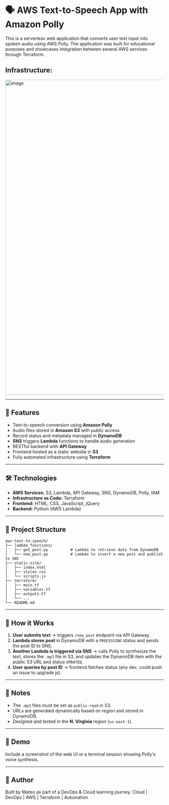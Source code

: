 # 🗣️ AWS Text-to-Speech App with Amazon Polly

This is a serverless web application that converts user text input into spoken audio using AWS Polly. The application was built for educational purposes and showcases integration between several AWS services through Terraform.

## Infrastructure:
<img width="1000" alt="image" src="https://github.com/user-attachments/assets/b3d1900c-1ad7-4314-b747-c14fad7bd8c4" />

---

## 🚀 Features

- Text-to-speech conversion using **Amazon Polly**
- Audio files stored in **Amazon S3** with public access
- Record status and metadata managed in **DynamoDB**
- **SNS** triggers **Lambda** functions to handle audio generation
- RESTful backend with **API Gateway**
- Frontend hosted as a static website in **S3**
- Fully automated infrastructure using **Terraform**

---

## 🛠️ Technologies

- **AWS Services:** S3, Lambda, API Gateway, SNS, DynamoDB, Polly, IAM
- **Infrastructure as Code:** Terraform
- **Frontend:** HTML, CSS, JavaScript, jQuery
- **Backend:** Python (AWS Lambda)

---

## 📁 Project Structure

```
aws-text-to-speech/
├── lambda_functions/
│   ├── get_post.py          # Lambda to retrieve data from DynamoDB
│   └── new_post.py          # Lambda to insert a new post and publish to SNS
├── static-site/
│   ├── index.html
│   ├── styles.css
│   └── scripts.js
├── terraform/
│   ├── main.tf
│   ├── variables.tf
│   ├── outputs.tf
│   └── ...
└── README.md
```

---

## 🧪 How it Works

1. **User submits text** → triggers `/new_post` endpoint via API Gateway.
2. **Lambda stores post** in DynamoDB with a `PROCESSING` status and sends the post ID to SNS.
3. **Another Lambda is triggered via SNS** → calls Polly to synthesize the text, stores the `.mp3` file in S3, and updates the DynamoDB item with the public S3 URL and status `UPDATED`.
4. **User queries by post ID** → frontend fetches status (any dev, could push an issue to upgrade js).

---

## 🧠 Notes

- The `.mp3` files must be set as `public-read` in S3.
- URLs are generated dynamically based on region and stored in DynamoDB.
- Designed and tested in the **N. Virginia** region (`us-east-1`).

---

## 📸 Demo

Include a screenshot of the web UI or a terminal session showing Polly's voice synthesis.

---

## 🙌 Author

Built by Mateo as part of a DevOps & Cloud learning journey. Cloud | DevOps | AWS | Terraform | Automation
